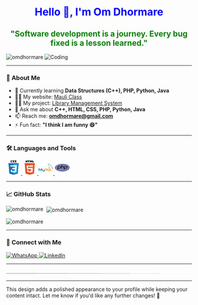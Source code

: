 <h1 align="center">
  <font color="blue">Hello 👋, I'm Om Dhormare</font>
</h1>

<h2 align="center">
  <font color="green">"Software development is a journey. Every bug fixed is a lesson learned."</font>
</h2>

<img align="right" width=400 alt="Coding" src="https://encrypted-tbn0.gstatic.com/images?q=tbn:ANd9GcTRt_AtbY8xFVNAVsAealDog_ZmNBq8mO8F7w&usqp=CAU"/>

<p align="left"> 
  <img src="https://komarev.com/ghpvc/?username=omdhormare&label=Profile%20views&color=0e75b6&style=flat" alt="omdhormare" /> 
</p>

---

### 🌱 **About Me**
- 🌱 Currently learning **Data Structures (C++), PHP, Python, Java**
- 👨‍💻 My website: [Mauli Class](http://mauliclass.wuaze.com)  
- 👨‍💻 My project: [Library Management System](http://librarymanagementsystem123.infinityfreeapp.com)
- 💬 Ask me about **C++, HTML, CSS, PHP, Python, Java**
- 📫 Reach me: **omdhormare@gmail.com**
- ⚡ Fun fact: **"I think I am funny 😄"**

---

### 🛠️ **Languages and Tools**
<p align="left">
  <a href="https://www.w3schools.com/css/" target="_blank"> 
    <img src="https://raw.githubusercontent.com/devicons/devicon/master/icons/css3/css3-original-wordmark.svg" alt="CSS3" width="40" height="40"/>
  </a> 
  <a href="https://www.w3.org/html/" target="_blank"> 
    <img src="https://raw.githubusercontent.com/devicons/devicon/master/icons/html5/html5-original-wordmark.svg" alt="HTML5" width="40" height="40"/> 
  </a> 
  <a href="https://www.mysql.com/" target="_blank"> 
    <img src="https://raw.githubusercontent.com/devicons/devicon/master/icons/mysql/mysql-original-wordmark.svg" alt="MySQL" width="40" height="40"/> 
  </a> 
  <a href="https://www.php.net" target="_blank"> 
    <img src="https://raw.githubusercontent.com/devicons/devicon/master/icons/php/php-original.svg" alt="PHP" width="40" height="40"/> 
  </a> 
</p>

---

### 📈 **GitHub Stats**
<p>
  <img align="left" src="https://github-readme-stats.vercel.app/api/top-langs?username=omdhormare&show_icons=true&locale=en&layout=compact" alt="omdhormare" />
</p>

<p>&nbsp;
  <img align="center" src="https://github-readme-stats.vercel.app/api?username=omdhormare&show_icons=true&locale=en" alt="omdhormare" />
</p>

<p>
  <img align="center" src="https://github-readme-streak-stats.herokuapp.com/?user=omdhormare&" alt="omdhormare" />
</p>

---

### 🤝 **Connect with Me**
<p align="left">
  <a href="https://wa.me/8625865446">
    <img src="https://upload.wikimedia.org/wikipedia/commons/thumb/6/6b/WhatsApp.svg/1198px-WhatsApp.svg.png" alt="WhatsApp" height="30" width="30"/>
  </a>
  <a href="https://www.linkedin.com/in/omdhormare">
    <img src="https://upload.wikimedia.org/wikipedia/commons/c/ca/LinkedIn_logo_initials.png" alt="LinkedIn" height="30" width="30"/>
  </a>
</p>

---

<img src="https://github.com/SAHILDUDHAL21/SAHILDUDHAL21/blob/main/line11.gif">

---

This design adds a polished appearance to your profile while keeping your content intact. Let me know if you'd like any further changes! 🚀
